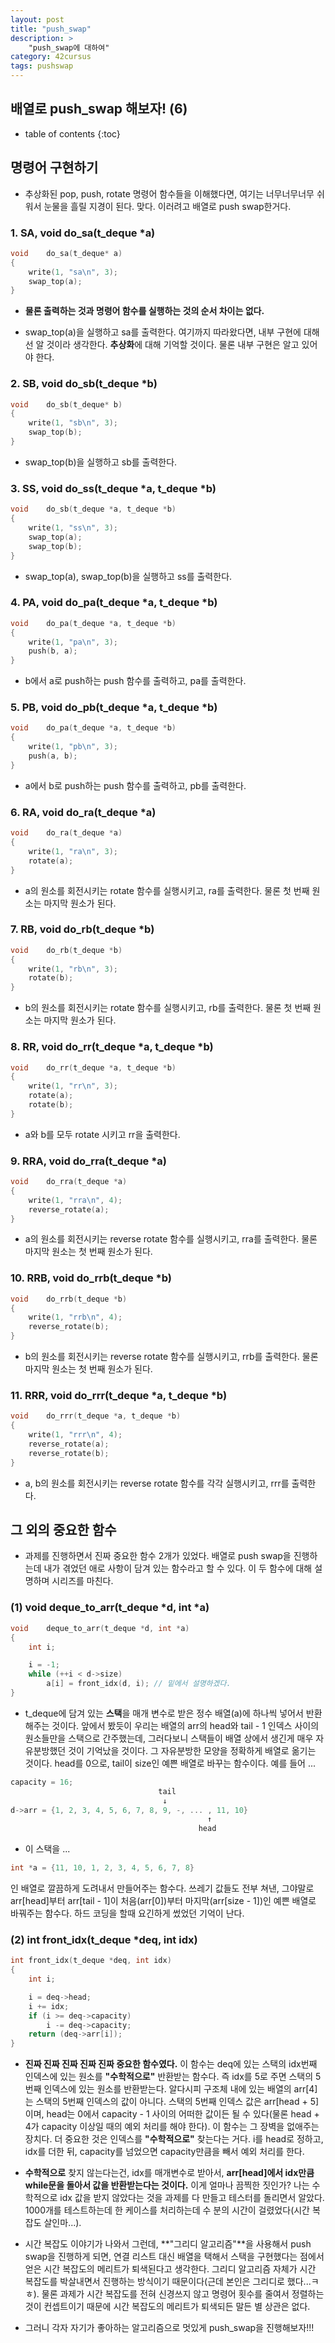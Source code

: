```yaml
---
layout: post
title: "push_swap"
description: >
    "push_swap에 대하여"
category: 42cursus
tags: pushswap
---
```

## 배열로 push_swap 해보자! (6)

* table of contents
{:toc}

## 명령어 구현하기

- 추상화된 pop, push, rotate 명령어 함수들을 이해했다면, 여기는 너무너무너무 쉬워서 눈물을 흘릴 지경이 된다. 맞다. 이러려고 배열로 push swap한거다.

### 1. SA, void do_sa(t_deque *a)

~~~c
void	do_sa(t_deque* a)
{
	write(1, "sa\n", 3); 
	swap_top(a);
}
~~~

- **물론 출력하는 것과 명령어 함수를 실행하는 것의 순서 차이는 없다.**

- swap_top(a)을 실행하고 sa를 출력한다. 여기까지 따라왔다면, 내부 구현에 대해선 알 것이라 생각한다. **추상화**에 대해 기억할 것이다. 물론 내부 구현은 알고 있어야 한다.

### 2. SB, void do_sb(t_deque *b)

~~~c
void	do_sb(t_deque* b)
{
	write(1, "sb\n", 3);
	swap_top(b);
}
~~~

- swap_top(b)을 실행하고 sb를 출력한다.

### 3. SS, void do_ss(t_deque *a, t_deque *b)

~~~c
void	do_sb(t_deque *a, t_deque *b)
{
	write(1, "ss\n", 3);
	swap_top(a);
	swap_top(b);
}
~~~

- swap_top(a), swap_top(b)을 실행하고 ss를 출력한다.

### 4. PA, void do_pa(t_deque *a, t_deque *b)

~~~c
void	do_pa(t_deque *a, t_deque *b)
{
	write(1, "pa\n", 3);
	push(b, a);
}
~~~

- b에서 a로 push하는 push 함수를 출력하고, pa를 출력한다.

### 5. PB, void do_pb(t_deque *a, t_deque *b)

~~~c
void	do_pa(t_deque *a, t_deque *b)
{
	write(1, "pb\n", 3);
	push(a, b);
}
~~~

- a에서 b로 push하는 push 함수를 출력하고, pb를 출력한다.

### 6. RA, void do_ra(t_deque *a)

~~~c
void	do_ra(t_deque *a)
{
	write(1, "ra\n", 3);
	rotate(a);
}
~~~

- a의 원소를 회전시키는 rotate 함수를 실행시키고, ra를 출력한다. 물론 첫 번째 원소는 마지막 원소가 된다.

### 7. RB, void do_rb(t_deque *b)

~~~c
void	do_rb(t_deque *b)
{
	write(1, "rb\n", 3);
	rotate(b);
}
~~~

- b의 원소를 회전시키는 rotate 함수를 실행시키고, rb를 출력한다. 물론 첫 번째 원소는 마지막 원소가 된다.

### 8. RR, void	do_rr(t_deque *a, t_deque *b)

~~~c
void	do_rr(t_deque *a, t_deque *b)
{
	write(1, "rr\n", 3);
	rotate(a);
	rotate(b);
}
~~~

- a와 b를 모두 rotate 시키고 rr을 출력한다.

### 9. RRA, void	do_rra(t_deque *a)

~~~c
void	do_rra(t_deque *a)
{
	write(1, "rra\n", 4);
	reverse_rotate(a);
}
~~~

- a의 원소를 회전시키는 reverse rotate 함수를 실행시키고, rra를 출력한다. 물론 마지막 원소는 첫 번째 원소가 된다.

### 10. RRB, void	do_rrb(t_deque *b)

~~~c
void	do_rrb(t_deque *b)
{
	write(1, "rrb\n", 4);
	reverse_rotate(b);
}
~~~

- b의 원소를 회전시키는 reverse rotate 함수를 실행시키고, rrb를 출력한다. 물론 마지막 원소는 첫 번째 원소가 된다.

### 11. RRR, void	do_rrr(t_deque *a, t_deque *b)

~~~c
void	do_rrr(t_deque *a, t_deque *b)
{
	write(1, "rrr\n", 4);
	reverse_rotate(a);
	reverse_rotate(b);
}
~~~

- a, b의 원소를 회전시키는 reverse rotate 함수를 각각 실행시키고, rrr를 출력한다.

## 그 외의 중요한 함수

- 과제를 진행하면서 진짜 중요한 함수 2개가 있었다. 배열로 push swap을 진행하는데 내가 겪었던 애로 사항이 담겨 있는 함수라고 할 수 있다. 이 두 함수에 대해 설명하며 시리즈를 마친다.

### (1) void	deque_to_arr(t_deque *d, int *a)

~~~c
void	deque_to_arr(t_deque *d, int *a)
{
	int	i;

	i = -1;
	while (++i < d->size)
		a[i] = front_idx(d, i); // 밑에서 설명하겠다.
}
~~~

- t_deque에 담겨 있는 **스택**을 매개 변수로 받은 정수 배열(a)에 하나씩 넣어서 반환해주는 것이다. 앞에서 봤듯이 우리는 배열의 arr의 head와 tail - 1 인덱스 사이의 원소들만을 스택으로 간주했는데, 그러다보니 스택들이 배열 상에서 생긴게 매우 자유분방했던 것이 기억났을 것이다. 그 자유분방한 모양을 정확하게 배열로 옮기는 것이다. head를 0으로, tail이 size인 예쁜 배열로 바꾸는 함수이다. 예를 들어 ... 

~~~c
capacity = 16;
                                 tail
                                  ↓
d->arr = {1, 2, 3, 4, 5, 6, 7, 8, 9, -, ... , 11, 10} 
                                            ↑                       
                                          head    
~~~

- 이 스택을 ...

~~~c
int *a = {11, 10, 1, 2, 3, 4, 5, 6, 7, 8} 
~~~

  인 배열로 깔끔하게 도려내서 만들어주는 함수다. 쓰레기 값들도 전부 쳐낸, 그야말로 arr[head]부터 arr[tail - 1]이 처음(arr[0])부터 마지막(arr[size - 1])인 예쁜 배열로 바꿔주는 함수다. 하드 코딩을 할때 요긴하게 썼었던 기억이 난다. 

### (2) int	front_idx(t_deque *deq, int idx)

~~~c
int	front_idx(t_deque *deq, int idx)
{
	int	i;

	i = deq->head;
	i += idx;
	if (i >= deq->capacity)
		i -= deq->capacity;
	return (deq->arr[i]);
}
~~~

- **진짜 진짜 진짜 진짜 진짜 중요한 함수였다.** 이 함수는 deq에 있는 스택의 idx번째 인덱스에 있는 원소를 **"수학적으로"** 반환받는 함수다. 즉 idx를 5로 주면 스택의 5번째 인덱스에 있는 원소를 반환받는다. 알다시피 구조체 내에 있는 배열의 arr[4]는 스택의 5번째 인덱스의 값이 아니다. 스택의 5번째 인덱스 값은 arr[head + 5]이며, head는 0에서 capacity - 1 사이의 어떠한 값이든 될 수 있다(물론 head + 4가 capacity 이상일 때의 예외 처리를 해야 한다). 이 함수는 그 장벽을 없애주는 장치다. 더 중요한 것은 인덱스를 **"수학적으로"** 찾는다는 거다. i를 head로 정하고, idx를 더한 뒤, capacity를 넘었으면 capacity만큼을 빼서 예외 처리를 한다.

- **수학적으로** 찾지 않는다는건, idx를 매개변수로 받아서, **arr[head]에서 idx만큼 while문을 돌아서 값을 반환받는다는 것이다.** 이게 얼마나 끔찍한 짓인가? 나는 수학적으로 idx 값을 받지 않았다는 것을 과제를 다 만들고 테스터를 돌리면서 알았다. 1000개를 테스트하는데 한 케이스를 처리하는데 수 분의 시간이 걸렸었다(시간 복잡도 살인마...).

- 시간 복잡도 이야기가 나와서 그런데, **"그리디 알고리즘"**을 사용해서 push swap을 진행하게 되면, 연결 리스트 대신 배열을 택해서 스택을 구현했다는 점에서 얻은 시간 복잡도의 메리트가 퇴색된다고 생각한다. 그리디 알고리즘 자체가 시간 복잡도를 박살내면서 진행하는 방식이기 때문이다(근데 본인은 그리디로 했다...ㅋㅎ). 물론 과제가 시간 복잡도를 전혀 신경쓰지 않고 명령어 횟수를 줄여서 정렬하는 것이 컨셉트이기 때문에 시간 복잡도의 메리트가 퇴색되든 말든 별 상관은 없다.

- 그러니 각자 자기가 좋아하는 알고리즘으로 멋있게 push_swap을 진행해보자!!!